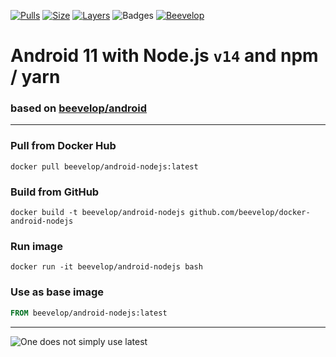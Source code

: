 [![Pulls](https://shields.beevelop.com/docker/pulls/beevelop/nodejs.svg?style=flat-square)](https://links.beevelop.com/d-nodejs)
[![Size](https://shields.beevelop.com/docker/image/size/beevelop/nodejs/latest.svg?style=flat-square)](https://links.beevelop.com/d-nodejs)
[![Layers](https://shields.beevelop.com/docker/image/layers/beevelop/nodejs/latest.svg?style=flat-square)](https://links.beevelop.com/d-nodejs)
![Badges](https://shields.beevelop.com/badge/badges-7-brightgreen.svg?style=flat-square)
[![Beevelop](https://links.beevelop.com/honey-badge)](https://beevelop.com)

# Android 11 with Node.js `v14` and npm / yarn

### based on [beevelop/android](https://github.com/beevelop/docker-android)

---

### Pull from Docker Hub

```
docker pull beevelop/android-nodejs:latest
```

### Build from GitHub

```
docker build -t beevelop/android-nodejs github.com/beevelop/docker-android-nodejs
```

### Run image

```
docker run -it beevelop/android-nodejs bash
```

### Use as base image

```Dockerfile
FROM beevelop/android-nodejs:latest
```

---

![One does not simply use latest](https://i.imgflip.com/1fgwxr.jpg)
